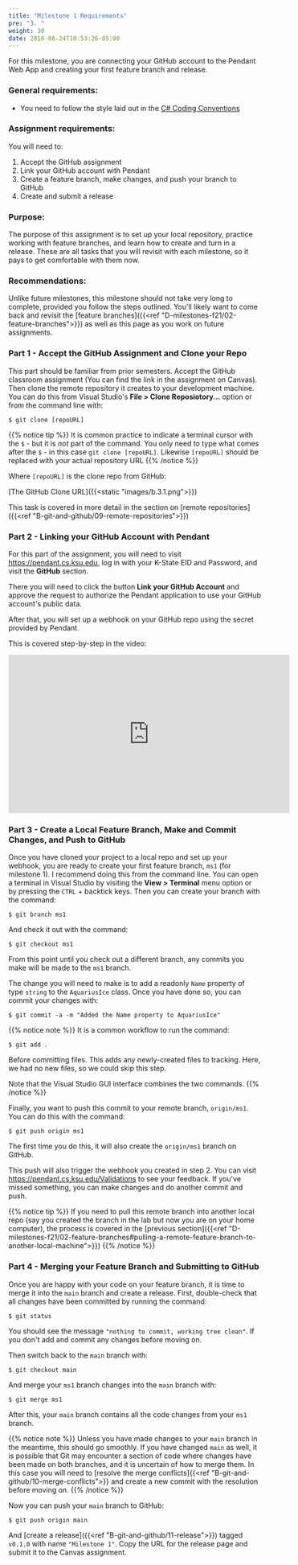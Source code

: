 ```yaml
---
title: "Milestone 1 Requirements"
pre: "3. "
weight: 30
date: 2018-08-24T10:53:26-05:00
---
```


For this milestone, you are connecting your GitHub account to the Pendant Web App and creating your first feature branch and release.

### General requirements:

* You need to follow the style laid out in the [C# Coding Conventions](https://docs.microsoft.com/en-us/dotnet/csharp/programming-guide/inside-a-program/coding-conventions)

### Assignment requirements:

You will need to:

1. Accept the GitHub assignment
2. Link your GitHub account with Pendant 
3. Create a feature branch, make changes, and push your branch to GitHub
4. Create and submit a release

### Purpose:

The purpose of this assignment is to set up your local repository, practice working with feature branches, and learn how to create and turn in a release.  These are all tasks that you will revisit with each milestone, so it pays to get comfortable with them now.

### Recommendations:

Unlike future milestones, this milestone should not take very long to complete, provided you follow the steps outlined.  You'll likely want to come back and revisit the [feature branches]({{<ref "D-milestones-f21/02-feature-branches">}}) as well as this page as you work on future assignments.

### Part 1 - Accept the GitHub Assignment and Clone your Repo

This part should be familiar from prior semesters.  Accept the GitHub classroom assignment (You can find the link in the assignment on Canvas).  Then clone the remote repository it creates to your development machine.  You can do this from Visual Studio's **File > Clone Reposiotory...** option or from the command line with:

```
$ git clone [repoURL] 
```

{{% notice tip %}}
It is common practice to indicate a terminal cursor with the `$` - but it is _not_ part of the command.  You only need to type what comes after the `$` - in this case `git clone [repoURL]`.  Likewise `[repoURL]` should be replaced with your actual repository URL
{{% /notice %}}

Where `[repoURL]` is the clone repo from GitHub:

[The GitHub Clone URL]({{<static "images/b.3.1.png">}})

This task is covered in more detail in the section on [remote repositories]({{<ref "B-git-and-github/09-remote-repositories">}})

### Part 2 - Linking your GitHub Account with Pendant 

For this part of the assignment, you will need to visit https://pendant.cs.ksu.edu, log in with your K-State EID and Password, and visit the **GitHub** section.  

There you will need to click the button **Link your GitHub Account** and approve the request to authorize the Pendant application to use your GitHub account's public data.

After that, you will set up a webhook on your GitHub repo using the secret provided by Pendant.

This is covered step-by-step in the video:

<iframe width="560" height="315" src="https://www.youtube.com/embed/dvwnwn6Qy3w" title="YouTube video player" frameborder="0" allow="accelerometer; autoplay; clipboard-write; encrypted-media; gyroscope; picture-in-picture" allowfullscreen></iframe>

### Part 3 - Create a Local Feature Branch, Make and Commit Changes, and Push to GitHub

Once you have cloned your project to a local repo and set up your webhook, you are ready to create your first feature branch, `ms1` (for milestone 1).  I recommend doing this from the command line.  You can open a terminal in Visual Studio by visiting the **View > Terminal** menu option or by pressing the `CTRL` + backtick keys.  Then you can create your branch with the command:

```
$ git branch ms1
```

And check it out with the command:

```
$ git checkout ms1
```

From this point until you check out a different branch, any commits you make will be made to the `ms1` branch.

The change you will need to make is to add a readonly `Name` property of type `string` to the `AquariusIce` class.  Once you have done so, you can commit your changes with:

```
$ git commit -a -m "Added the Name property to AquariusIce"
```

{{% notice note %}}
It is a common workflow to run the command:

```
$ git add . 
```

Before committing files.  This adds any newly-created files to tracking.  Here, we had no new files, so we could skip this step.  

Note that the Visual Studio GUI interface combines the two commands.
{{% /notice %}}

Finally, you want to push this commit to your remote branch, `origin/ms1`.  You can do this with the command:

```
$ git push origin ms1
```

The first time you do this, it will also create the `origin/ms1` branch on GitHub.

This push will also trigger the webhook you created in step 2.  You can visit https://pendant.cs.ksu.edu/Validations to see your feedback.  If you've missed something, you can make changes and do another commit and push.

{{% notice tip %}}
If you need to pull this remote branch into another local repo (say you created the branch in the lab but now you are on your home computer), the process is covered in the [previous section]({{<ref "D-milestones-f21/02-feature-branches#pulling-a-remote-feature-branch-to-another-local-machine">}})
{{% /notice %}}

### Part 4 - Merging your Feature Branch and Submitting to GitHub

Once you are happy with your code on your feature branch, it is time to merge it into the `main` branch and create a release.  First, double-check that all changes have been committed by running the command:

```
$ git status
```

You should see the message `"nothing to commit, working tree clean"`.  If you don't add and commit any changes before moving on.

Then switch back to the `main` branch with:

```
$ git checkout main
```

And merge your `ms1` branch changes into the `main` branch with:

```
$ git merge ms1
```

After this, your `main` branch contains all the code changes from your `ms1` branch.  

{{% notice note %}}
Unless you have made changes to your `main` branch in the meantime, this should go smoothly.  If you have changed `main` as well, it is possible that Git may encounter a section of code where changes have been made on both branches, and it is uncertain of how to merge them.  In this case you will need to [resolve the merge conflicts]{{<ref "B-git-and-github/10-merge-conflicts">}} and create a new commit with the resolution before moving on.
{{% /notice %}}

Now you can push your `main` branch to GitHub:

```
$ git push origin main
```

And [create a release]({{<ref "B-git-and-github/11-release">}}) tagged `v0.1.0` with name `"Milestone 1"`.  Copy the URL for the release page and submit it to the Canvas assignment.